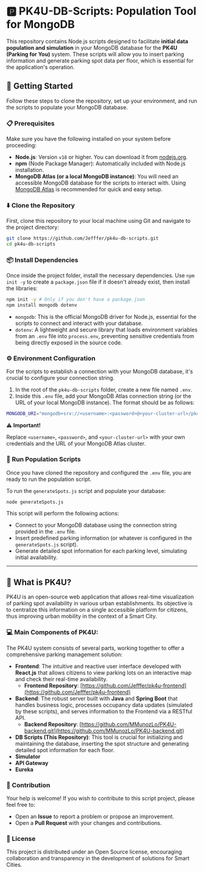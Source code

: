 # 🅿️ PK4U-DB-Scripts: Population Tool for MongoDB
This repository contains Node.js scripts designed to facilitate **initial data population and simulation** in your MongoDB database for the **PK4U (Parking for You)** system. These scripts will allow you to insert parking information and generate parking spot data per floor, which is essential for the application's operation.

## 🚀 Getting Started

Follow these steps to clone the repository, set up your environment, and run the scripts to populate your MongoDB database.

### 📋 Prerequisites

Make sure you have the following installed on your system before proceeding:

* **Node.js**: Version `v18` or higher. You can download it from [nodejs.org](https://nodejs.org/).
* **npm** (Node Package Manager): Automatically included with Node.js installation.
* **MongoDB Atlas (or a local MongoDB instance)**: You will need an accessible MongoDB database for the scripts to interact with. Using [MongoDB Atlas](https://www.mongodb.com/cloud/atlas) is recommended for quick and easy setup.

### ⬇️ Clone the Repository

First, clone this repository to your local machine using Git and navigate to the project directory:

```bash
git clone https://github.com/Jefffer/pk4u-db-scripts.git
cd pk4u-db-scripts
```

### 📦 Install Dependencies
Once inside the project folder, install the necessary dependencies. Use `npm init -y` to create a `package.json` file if it doesn't already exist, then install the libraries:

```bash
npm init -y # Only if you don't have a package.json
npm install mongodb dotenv
```

* `mongodb`: This is the official MongoDB driver for Node.js, essential for the scripts to connect and interact with your database.
* `dotenv`: A lightweight and secure library that loads environment variables from an `.env` file into `process.env`, preventing sensitive credentials from being directly exposed in the source code.

### ⚙️ Environment Configuration
For the scripts to establish a connection with your MongoDB database, it's crucial to configure your connection string.

1.  In the root of the `pk4u-db-scripts` folder, create a new file named `.env`.
2.  Inside this `.env` file, add your MongoDB Atlas connection string (or the URL of your local MongoDB instance). The format should be as follows:

```bash
MONGODB_URI="mongodb+srv://<username>:<password>@<your-cluster-url>/pk4u?retryWrites=true&w=majority"
```

⚠️ **Important!**

Replace `<username>`, `<password>`, and `<your-cluster-url>` with your own credentials and the URL of your MongoDB Atlas cluster.

### 🏃 Run Population Scripts
Once you have cloned the repository and configured the `.env` file, you are ready to run the population script.

To run the `generateSpots.js` script and populate your database:

```bash
node generateSpots.js
```

This script will perform the following actions:

* Connect to your MongoDB database using the connection string provided in the `.env` file.
* Insert predefined parking information (or whatever is configured in the `generateSpots.js` script).
* Generate detailed spot information for each parking level, simulating initial availability.

---
## 🌟 What is PK4U?

PK4U is an open-source web application that allows real-time visualization of parking spot availability in various urban establishments. Its objective is to centralize this information on a single accessible platform for citizens, thus improving urban mobility in the context of a Smart City.

### 💻 Main Components of PK4U:

The PK4U system consists of several parts, working together to offer a comprehensive parking management solution:

* **Frontend**: The intuitive and reactive user interface developed with **React.js** that allows citizens to view parking lots on an interactive map and check their real-time availability.
    * **Frontend Repository**: [https://github.com/Jefffer/pk4u-frontend](https://github.com/Jefffer/pk4u-frontend)
* **Backend**: The robust server built with **Java** and **Spring Boot** that handles business logic, processes occupancy data updates (simulated by these scripts), and serves information to the Frontend via a RESTful API.
    * **Backend Repository**: [https://github.com/MMunozLo/PK4U-backend.git](https://github.com/MMunozLo/PK4U-backend.git)
* **DB Scripts (This Repository)**: This tool is crucial for initializing and maintaining the database, inserting the spot structure and generating detailed spot information for each floor.
* **Simulator**
* **API Gateway**
* **Eureka**

### 🤝 Contribution
Your help is welcome! If you wish to contribute to this script project, please feel free to:

* Open an **Issue** to report a problem or propose an improvement.
* Open a **Pull Request** with your changes and contributions.

### 📄 License
This project is distributed under an Open Source license, encouraging collaboration and transparency in the development of solutions for Smart Cities.
